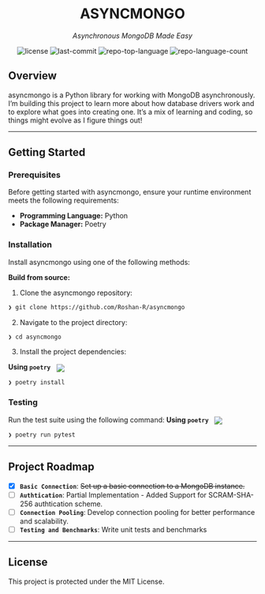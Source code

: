 <p align="center"><h1 align="center">ASYNCMONGO</h1></p>
<p align="center">
	<em>Asynchronous MongoDB Made Easy</em>
</p>
<p align="center">
	<img src="https://img.shields.io/github/license/Roshan-R/asyncmongo?style=default&logo=opensourceinitiative&logoColor=white&color=0080ff" alt="license">
	<img src="https://img.shields.io/github/last-commit/Roshan-R/asyncmongo?style=default&logo=git&logoColor=white&color=0080ff" alt="last-commit">
	<img src="https://img.shields.io/github/languages/top/Roshan-R/asyncmongo?style=default&color=0080ff" alt="repo-top-language">
	<img src="https://img.shields.io/github/languages/count/Roshan-R/asyncmongo?style=default&color=0080ff" alt="repo-language-count">
</p>


##  Overview

asyncmongo is a Python library for working with MongoDB asynchronously. I’m building this project to learn more about how database drivers work and to explore what goes into creating one. It’s a mix of learning and coding, so things might evolve as I figure things out!

---


##  Getting Started

###  Prerequisites

Before getting started with asyncmongo, ensure your runtime environment meets the following requirements:

- **Programming Language:** Python
- **Package Manager:** Poetry


###  Installation

Install asyncmongo using one of the following methods:

**Build from source:**

1. Clone the asyncmongo repository:
```sh
❯ git clone https://github.com/Roshan-R/asyncmongo
```

2. Navigate to the project directory:
```sh
❯ cd asyncmongo
```

3. Install the project dependencies:


**Using `poetry`** &nbsp; [<img align="center" src="https://img.shields.io/endpoint?url=https://python-poetry.org/badge/v0.json" />](https://python-poetry.org/)

```sh
❯ poetry install
```



###  Testing
Run the test suite using the following command:
**Using `poetry`** &nbsp; [<img align="center" src="https://img.shields.io/endpoint?url=https://python-poetry.org/badge/v0.json" />](https://python-poetry.org/)

```sh
❯ poetry run pytest
```


---
##  Project Roadmap

- [X] **`Basic Connection`**: <strike>Set up a basic connection to a MongoDB instance.</strike>
- [ ] **`Authtication`**: Partial Implementation - Added Support for SCRAM-SHA-256 authtication scheme.
- [ ] **`Connection Pooling`**: Develop connection pooling for better performance and scalability.
- [ ] **`Testing and Benchmarks`**: Write unit tests and benchmarks
---


##  License

This project is protected under the MIT License. 
